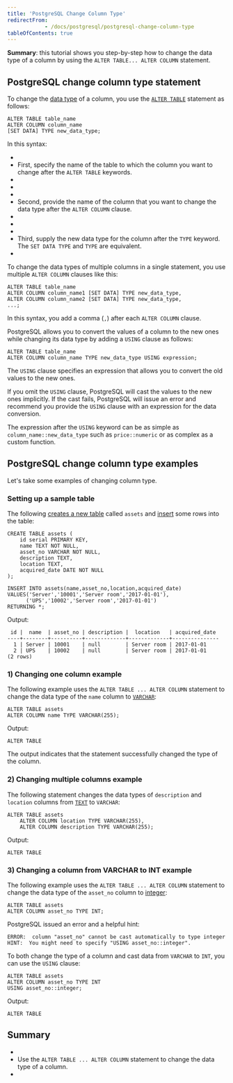 ```yaml
---
title: 'PostgreSQL Change Column Type'
redirectFrom: 
            - /docs/postgresql/postgresql-change-column-type
tableOfContents: true
---
```



**Summary**: this tutorial shows you step-by-step how to change the data type of a column by using the `ALTER TABLE... ALTER COLUMN` statement.





## PostgreSQL change column type statement





To change the [data type](/docs/postgresql/postgresql-time/) of a column, you use the [`ALTER TABLE`](https://www.postgresqltutorial.com/postgresql-tutorial/postgresql-alter-table) statement as follows:





```
ALTER TABLE table_name
ALTER COLUMN column_name
[SET DATA] TYPE new_data_type;
```





In this syntax:





- 
- First, specify the name of the table to which the column you want to change after the `ALTER TABLE` keywords.
- 
-
- 
- Second, provide the name of the column that you want to change the data type after the `ALTER COLUMN` clause.
- 
-
- 
- Third, supply the new data type for the column after the `TYPE` keyword. The `SET DATA TYPE` and `TYPE` are equivalent.
- 





To change the data types of multiple columns in a single statement, you use multiple `ALTER COLUMN` clauses like this:





```
ALTER TABLE table_name
ALTER COLUMN column_name1 [SET DATA] TYPE new_data_type,
ALTER COLUMN column_name2 [SET DATA] TYPE new_data_type,
...;
```





In this syntax, you add a comma (`,`) after each `ALTER COLUMN` clause.





PostgreSQL allows you to convert the values of a column to the new ones while changing its data type by adding a `USING` clause as follows:





```
ALTER TABLE table_name
ALTER COLUMN column_name TYPE new_data_type USING expression;
```





The `USING` clause specifies an expression that allows you to convert the old values to the new ones.





If you omit the `USING` clause, PostgreSQL will cast the values to the new ones implicitly. If the cast fails, PostgreSQL will issue an error and recommend you provide the `USING` clause with an expression for the data conversion.





The expression after the `USING` keyword can be as simple as `column_name::new_data_type` such as `price::numeric` or as complex as a custom function.





## PostgreSQL change column type examples





Let's take some examples of changing column type.





### Setting up a sample table





The following [creates a new table](/docs/postgresql/postgresql-create-table/) called `assets` and [insert](https://www.postgresqltutorial.com/postgresql-tutorial/postgresql-insert) some rows into the table:





```
CREATE TABLE assets (
    id serial PRIMARY KEY,
    name TEXT NOT NULL,
    asset_no VARCHAR NOT NULL,
    description TEXT,
    location TEXT,
    acquired_date DATE NOT NULL
);

INSERT INTO assets(name,asset_no,location,acquired_date)
VALUES('Server','10001','Server room','2017-01-01'),
      ('UPS','10002','Server room','2017-01-01')
RETURNING *;
```





Output:





```
 id |  name  | asset_no | description |  location   | acquired_date
----+--------+----------+-------------+-------------+---------------
  1 | Server | 10001    | null        | Server room | 2017-01-01
  2 | UPS    | 10002    | null        | Server room | 2017-01-01
(2 rows)
```





### 1) Changing one column example





The following example uses the `ALTER TABLE ... ALTER COLUMN` statement to change the data type of the `name` column to [`VARCHAR`](/docs/postgresql/postgresql-char-varchar-text):





```
ALTER TABLE assets
ALTER COLUMN name TYPE VARCHAR(255);
```





Output:





```
ALTER TABLE
```





The output indicates that the statement successfully changed the type of the column.





### 2) Changing multiple columns example





The following statement changes the data types of `description` and `location` columns from [`TEXT`](/docs/postgresql/postgresql-char-varchar-text) to `VARCHAR`:





```
ALTER TABLE assets
    ALTER COLUMN location TYPE VARCHAR(255),
    ALTER COLUMN description TYPE VARCHAR(255);
```





Output:





```
ALTER TABLE
```





### 3) Changing a column from VARCHAR to INT example





The following example uses the `ALTER TABLE ... ALTER COLUMN` statement to change the data type of the `asset_no` column to [integer](/docs/postgresql/postgresql-integer):





```
ALTER TABLE assets
ALTER COLUMN asset_no TYPE INT;
```





PostgreSQL issued an error and a helpful hint:





```
ERROR:  column "asset_no" cannot be cast automatically to type integer
HINT:  You might need to specify "USING asset_no::integer".
```





To both change the type of a column and cast data from `VARCHAR` to `INT`, you can use the `USING` clause:





```
ALTER TABLE assets
ALTER COLUMN asset_no TYPE INT
USING asset_no::integer;
```





Output:





```
ALTER TABLE
```





## Summary





- 
- Use the `ALTER TABLE ... ALTER COLUMN` statement to change the data type of a column.
- 


